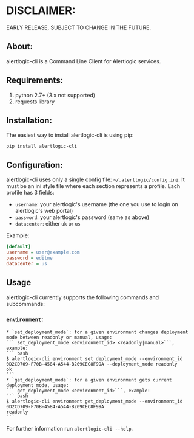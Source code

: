 # DISCLAIMER:
EARLY RELEASE, SUBJECT TO CHANGE IN THE FUTURE.

## About:

alertlogic-cli is a Command Line Client for Alertlogic services.

## Requirements:

1. python 2.7+ (3.x not supported)
1. requests library

## Installation:

The easiest way to install alertlogic-cli is using pip:

```pip install alertlogic-cli```

## Configuration:

alertlogic-cli uses only a single config file: `~/.alertlogic/config.ini`.
It must be an ini style file where each section represents a profile.
Each profile has 3 fields:

* `username`: your alertlogic's username (the one you use to login on alertlogic's web portal)
* `password`: your alertlogic's password (same as above)
* `datacenter`: either `uk` or `us`

Example:

``` ini
[default]
username = user@example.com
password = editme
datacenter = us
```

## Usage

alertlogic-cli currently supports the following commands and subcommands:

### `environment`:
    * `set_deployment_mode`: for a given environment changes deployment mode between readonly or manual, usage:
    ``` set_deployment_mode <environment_id> <readonly|manual>```, example:
    ``` bash
    $ alertlogic-cli environment set_deployment_mode --environment_id 0D2CD709-F70B-4584-A544-B209CEC8F99A --deployment_mode readonly
    ok
    ```
    * `get_deployment_mode`: for a given environment gets current deployment mode, usage:
    ``` get_deployment_mode <environment_id>```, example:
    ``` bash
    $ alertlogic-cli environment get_deployment_mode --environment_id 0D2CD709-F70B-4584-A544-B209CEC8F99A
    readonly
    ```

For further information run `alertlogic-cli --help`.